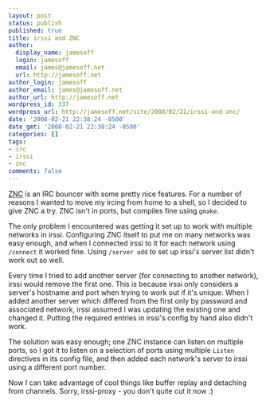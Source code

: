 ```yaml
---
layout: post
status: publish
published: true
title: irssi and ZNC
author:
  display_name: jamesoff
  login: jamesoff
  email: james@jamesoff.net
  url: http://jamesoff.net
author_login: jamesoff
author_email: james@jamesoff.net
author_url: http://jamesoff.net
wordpress_id: 337
wordpress_url: http://jamesoff.net/site/2008/02/21/irssi-and-znc/
date: '2008-02-21 22:38:24 -0500'
date_gmt: '2008-02-21 22:38:24 -0500'
categories: []
tags:
- irc
- irssi
- znc
comments: false
---
```

[ZNC](http://en.znc.in) is an IRC bouncer with some pretty nice features. For a number of reasons I wanted to move my ircing from home to a shell, so I decided to give ZNC a try. ZNC isn't in ports, but compiles fine using `gmake`.

The only problem I encountered was getting it set up to work with multiple networks in irssi. Configuring ZNC itself to put me on many networks was easy enough, and when I connected irssi to it for each network using `/connect` it worked fine. Using `/server add` to set up irssi's server list didn't work out so well.

Every time I tried to add another server (for connecting to another network), irssi would remove the first one. This is because irssi only considers a server's hostname and port when trying to work out if it's unique. When I added another server which differed from the first only by password and associated network, irssi assumed I was updating the existing one and changed it. Putting the required entries in irssi's config by hand also didn't work.

The solution was easy enough; one ZNC instance can listen on multiple ports, so I got it to listen on a selection of ports using multiple `Listen` directives in its config file, and then added each network's server to irssi using a different port number.

Now I can take advantage of cool things like buffer replay and detaching from channels. Sorry, irssi-proxy - you don't quite cut it now :)
